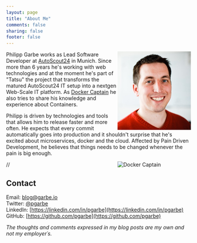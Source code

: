```yaml
---
layout: page
title: "About Me"
comments: false
sharing: false
footer: false
---
```


<img src="/assets/philipp.jpg" alt="Philipp Garbe" style="float: right; width: 200px;"/>

Philipp Garbe works as Lead Software Developer at [AutoScout24](https://www.autoscout24.de) in Munich. Since more than 6 years he's working with web technologies and at the moment he's part of "Tatsu" the project that transforms the matured AutoScout24 IT setup into a nextgen Web-Scale IT platform. As [Docker Captain](https://www.docker.com/community/docker-captains) he also tries to share his knowledge and experience about Containers.

Philipp is driven by technologies and tools that allows him to release faster and more often. He expects that every commit automatically goes into production and it shouldn't surprise that he's excited about microservices, docker and the cloud. Affected by Pain Driven Development, he believes that things needs to be changed whenever the pain is big enough.

// <img src="/assets/captain.jpg" alt="Docker Captain" style="float: right; width: 200px;"/>

## Contact
Email: [blog@garbe.io](mailto:blog@garbe.io)  
Twitter: [@pgarbe](https://twitter.com/pgarbe)  
LinkedIn: [https://linkedin.com/in/pgarbe](https://linkedin.com/in/pgarbe)  
GitHub: [https://github.com/pgarbe](https://github.com/pgarbe)  


*The thoughts and comments expressed in my blog posts are my own and not my employer´s.*
